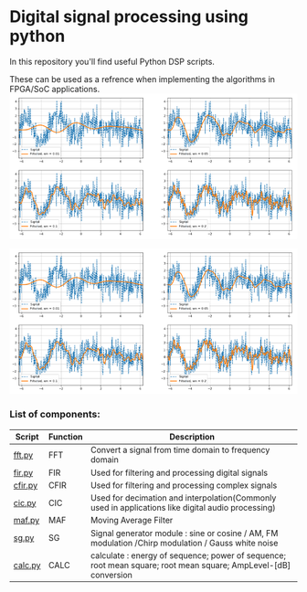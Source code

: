 # Digital signal processing using python
In this repository you'll find useful Python DSP scripts.

These can be used as a refrence when implementing the algorithms in FPGA/SoC applications.
<img src="./pics/DSP.PNG" alt="Image Alt Text" width="900"/>

![Local Image](./pics/DSP.PNG)


### List of components:

| Script | Function| Description |
|----------|----------|----------|
|[fft.py](URL)  | FFT   | Convert a signal from time domain to frequency domain  |
| [fir.py](URL) | FIR | Used for filtering and processing digital signals |
| [cfir.py](URL)    | CFIR   |   Used for filtering and processing complex signals  |
| [cic.py](URL)   | CIC   |  Used for decimation and interpolation(Commonly used in applications like digital audio processing)  |
|[maf.py](URL)   | MAF   |  Moving Average Filter   |
|[sg.py](URL)    | SG  |   Signal generator module : sine or cosine / AM, FM modulation /Chirp modulation / Gauss white noise  |
| [calc.py](URL) | CALC | calculate : energy of sequence; power of sequence; root mean square; root mean square; AmpLevel-[dB] conversion|
